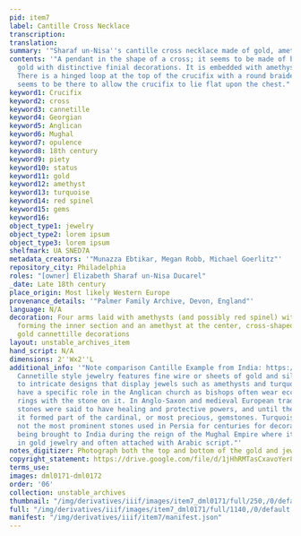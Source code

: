 ```yaml
---
pid: item7
label: Cantille Cross Necklace
transcription:
translation:
summary: '"Sharaf un-Nisa''s cantille cross necklace made of gold, amethyst, and turquoise." '
contents: '"A pendant in the shape of a cross; it seems to be made of bright yellow
  gold with distinctive finial decorations. It is embedded with amethysts, turquoise.
  There is a hinged loop at the top of the crucifix with a round braided circle which
  seems to be there to allow the crucifix to lie flat upon the chest."'
keyword1: Crucifix
keyword2: cross
keyword3: cannetille
keyword4: Georgian
keyword5: Anglican
keyword6: Mughal
keyword7: opulence
keyword8: 18th century
keyword9: piety
keyword10: status
keyword11: gold
keyword12: amethyst
keyword13: turquoise
keyword14: red spinel
keyword15: gems
keyword16:
object_type1: jewelry
object_type2: lorem ipsum
object_type3: lorem ipsum
shelfmark: UA SNED7A
metadata_creators: '"Munazza Ebtikar, Megan Robb, Michael Goerlitz"'
repository_city: Philadelphia
roles: "[owner] Elizabeth Sharaf un-Nisa Ducarel"
_date: Late 18th century
place_origin: Most likely Western Europe
provenance_details: '"Palmer Family Archive, Devon, England"'
language: N/A
decoration: Four arms laid with amethysts (and possibly red spinel) with turquoise
  forming the inner section and an amethyst at the center, cross-shaped with ornate
  gold cannettille decorations
layout: unstable_archives_item
hand_script: N/A
dimensions: 2''Wx2''L
additional_info: '"Note comparison Cantille Example from India: https://www.ebay.com/itm/Amazing-Antique-Victorian-Indian-Mughal-22K-Gold-Turquoise-Drop-Pendant-Necklace-/323792678557;
  Cannetille style jewelry features fine wire or sheets of gold and silver twisted
  to intricate designs that display jewels such as amethysts and turquoise. Amethysts
  have a specific role in the Anglican church as bishops often wear ecclesiastical
  rings with the stone on it. In Anglo-Saxon and medieval European tradition, these
  stones were said to have healing and protective powers, and until the 18th century,
  it formed part of the cardinal, or most precious, gemstones. Turquoise was one if
  not the most prominent stones used in Persia for centuries for decorative purposes,
  being brought to India during the reign of the Mughal Empire where it was featured
  in gold jewelry and often attached with Arabic script."'
notes_digitizer: Photograph both the top and bottom of the gold and jewel pendant.
copyright_statement: https://drive.google.com/file/d/1jHhRMTasCxavoYer89Wn8_Xn65nL0sW0/view?usp=sharing
terms_use:
images: dml0171-dml0172
order: '06'
collection: unstable_archives
thumbnail: "/img/derivatives/iiif/images/item7_dml0171/full/250,/0/default.jpg"
full: "/img/derivatives/iiif/images/item7_dml0171/full/1140,/0/default.jpg"
manifest: "/img/derivatives/iiif/item7/manifest.json"
---
```

